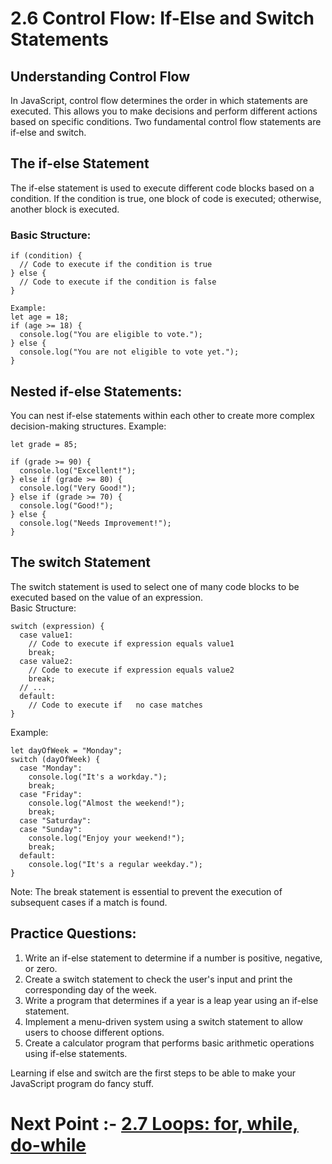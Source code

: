 # 2.6 Control Flow: If-Else and Switch Statements
## Understanding Control Flow
In JavaScript, control flow determines the order in which statements are executed. This allows you to make decisions and perform different actions based on specific conditions. Two fundamental control flow statements are if-else and switch.
## The if-else Statement
The if-else statement is used to execute different code blocks based on a condition. If the condition is true, one block of code is executed; otherwise, another block is executed.

### Basic Structure:
```
if (condition) {
  // Code to execute if the condition is true
} else {
  // Code to execute if the condition is false
}
```
```
Example:   
let age = 18;
if (age >= 18) {
  console.log("You are eligible to vote.");
} else {
  console.log("You are not eligible to vote yet.");
}
```

## Nested if-else Statements:
You can nest if-else statements within each other to create more complex decision-making structures.
Example:
```
let grade = 85;

if (grade >= 90) {
  console.log("Excellent!");
} else if (grade >= 80) {
  console.log("Very Good!");
} else if (grade >= 70) {
  console.log("Good!");
} else {
  console.log("Needs Improvement!");
}                                                                              

```
## The switch Statement
The switch statement is used to select one of many code blocks to be executed based on the value of an expression.  
Basic Structure:
```
switch (expression) {
  case value1:
    // Code to execute if expression equals value1
    break;
  case value2:
    // Code to execute if expression equals value2
    break;
  // ...
  default:
    // Code to execute if   no case matches
}
```

Example:
```
let dayOfWeek = "Monday";
switch (dayOfWeek) {
  case "Monday":
    console.log("It's a workday.");
    break;
  case "Friday":
    console.log("Almost the weekend!");
    break;
  case "Saturday":
  case "Sunday":
    console.log("Enjoy your weekend!");
    break;
  default:
    console.log("It's a regular weekday.");
}
   ```                                                   
Note: The break statement is essential to prevent the execution of subsequent cases if a match is found.

## Practice Questions:
1. Write an if-else statement to determine if a number is positive, negative, or zero.<br/>
2. Create a switch statement to check the user's input and print the corresponding day of the week.<br/>
3. Write a program that determines if a year is a leap year using an if-else statement.<br/>
4. Implement a menu-driven system using a switch statement to allow users to choose different options.<br/>
5. Create a calculator program that performs basic arithmetic operations using if-else statements.<br/>


Learning if else and switch are the first steps to be able to make your JavaScript program do fancy stuff.

# Next Point :- [2.7 Loops: for, while, do-while](../02_Basic_Syntax_and_Language_Fundamentals/2.7_Loops_for_while_do-while.md)